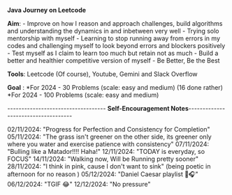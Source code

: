 **Java Journey on Leetcode**

**Aim**: - Improve on how I reason and approach challenges, build algorithms and understanding the dynamics in and inbetween very well
         - Trying solo mentorship with myself 
         - Learning to stop running away from errors in my codes and challenging myself to look beyond errors and blockers positively
         - Test myself as I claim to learn too much but retain not as much
         - Build a better and healthier competitive version of myself
         - Be Better, Be the Best

**Tools**: Leetcode (Of course), Youtube, Gemini and Slack Overflow

**Goal** : *For 2024
       - 30 Problems (scale: easy and medium) (16 done rather)
           *For 2024
       - 100 Problems (scale: easy and medium)

----------------------------------- **Self-Encouragement Notes**------------------------------------

02/11/2024: "Progress for Perfection and Consistency for Completion"
05/11/2024: "The grass isn't greener on the other side, its greener only where you water and exercise patience with consistency"
07/11/2024: "Bulling like a Matador!!!! Haha!"
12/11/2024: "TODAY is everyday, so FOCUS"
14/11/2024: "Walking now, Will be Running pretty sooner"
28/11/2024: "I think in pink, cause I don't want to sink" (being poetic in afternoon for no reason )
05/12/2024: "Daniel Caesar playlist 🎵🎧"
06/12/2024: "TGIF 😂"
12/12/2024: "No pressure"
